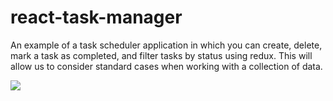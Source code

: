 # react-task-manager

<div>
  <p>An example of a task scheduler application in which you can create, delete, mark a task as completed, and filter tasks by status using redux. This will allow us to consider standard cases when working with a collection of data.</p>
  <img src="https://github.com/itsjenm/react-task-manager/assets/77757004/6f396f34-5142-45d6-9024-860d7fc7e8a3">
</div>

